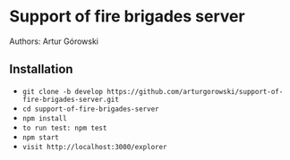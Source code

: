 # Support of fire brigades server
Authors: Artur Górowski


## Installation
* `git clone -b develop https://github.com/arturgorowski/support-of-fire-brigades-server.git`
* `cd support-of-fire-brigades-server`
* `npm install`
* `to run test: npm test`
* `npm start`
* `visit http://localhost:3000/explorer`
